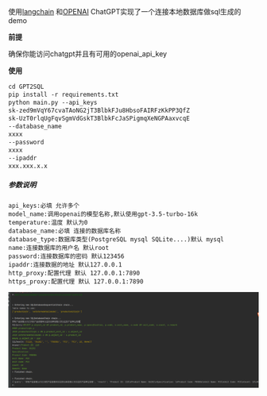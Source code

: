使用[langchain](https://github.com/langchain-ai/langchain) 和[OPENAI]([OpenAI](https://openai.com/)) ChatGPT实现了一个连接本地数据库做sql生成的demo

**前提**

确保你能访问chatgpt并且有可用的openai_api_key

**使用**

```shell
cd GPT2SQL
pip install -r requirements.txt
python main.py --api_keys
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
sk-UzT0rlqUgFqvSgmVdGskT3BlbkFcJaSPigmqXeNGPAaxvcqE
--database_name
xxxx
--password
xxxx
--ipaddr
xxx.xxx.x.x
```

##### 参数说明

```shell
api_keys:必填 允许多个
model_name:调用openai的模型名称,默认使用gpt-3.5-turbo-16k
temperature:温度 默认为0
database_name:必填 连接的数据库名称
database_type:数据库类型(PostgreSQL mysql SQLite....)默认 mysql
name:连接数据库的用户名 默认root
password:连接数据库的密码 默认123456
ipaddr:连接数据的地址 默认127.0.0.1
http_proxy:配置代理 默认 127.0.0.1:7890
https_proxy:配置代理 默认 127.0.0.1:7890

```
![test_result](assets/test_result.png)


